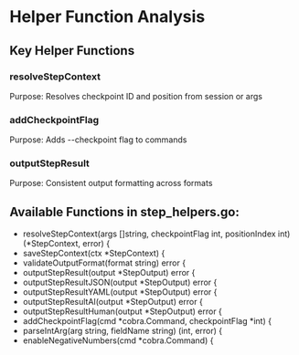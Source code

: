 # Helper Function Analysis

## Key Helper Functions

### resolveStepContext
Purpose: Resolves checkpoint ID and position from session or args

### addCheckpointFlag
Purpose: Adds --checkpoint flag to commands

### outputStepResult
Purpose: Consistent output formatting across formats

## Available Functions in step_helpers.go:
- resolveStepContext(args []string, checkpointFlag int, positionIndex int) (*StepContext, error) {
- saveStepContext(ctx *StepContext) {
- validateOutputFormat(format string) error {
- outputStepResult(output *StepOutput) error {
- outputStepResultJSON(output *StepOutput) error {
- outputStepResultYAML(output *StepOutput) error {
- outputStepResultAI(output *StepOutput) error {
- outputStepResultHuman(output *StepOutput) error {
- addCheckpointFlag(cmd *cobra.Command, checkpointFlag *int) {
- parseIntArg(arg string, fieldName string) (int, error) {
- enableNegativeNumbers(cmd *cobra.Command) {
